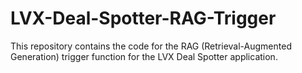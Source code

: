 # LVX-Deal-Spotter-RAG-Trigger

This repository contains the code for the RAG (Retrieval-Augmented Generation) trigger function for the LVX Deal Spotter application.